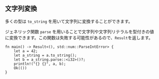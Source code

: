 ## 文字列変換

多くの型は `to_string` を用いて文字列に変換することができます。

ジェネリック関数 `parse`
を用いることで文字列や文字列リテラルを型付きの値に変換できます。この関数は失敗する可能性があるので、`Result`を返します。

```
fn main() -> Result<(), std::num::ParseIntError> {
    let a = 42;
    let a_string = a.to_string();
    let b = a_string.parse::<i32>()?;
    println!("{} {}", a, b);
    Ok(())
}
```

